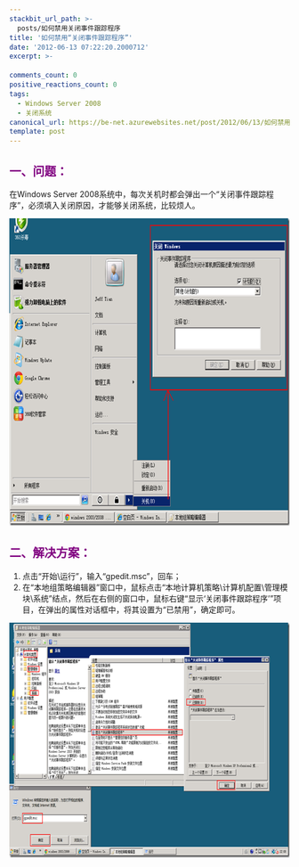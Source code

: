 ```yaml
---
stackbit_url_path: >-
  posts/如何禁用关闭事件跟踪程序
title: '如何禁用“关闭事件跟踪程序”'
date: '2012-06-13 07:22:20.2000712'
excerpt: >-
  
comments_count: 0
positive_reactions_count: 0
tags: 
  - Windows Server 2008
  - 关闭系统
canonical_url: https://be-net.azurewebsites.net/post/2012/06/13/如何禁用关闭事件跟踪程序
template: post
---
```

<h2><font color="#800080">一、问题：</font></h2>  <p>在Windows Server 2008系统中，每次关机时都会弹出一个“关闭事件跟踪程序”，必须填入关闭原因，才能够关闭系统，比较烦人。</p>  <p><a href="https://raw.githubusercontent.com/Jeff-Tian/blogengine.net/master/Source/BlogEngine/BlogEngine.NET/App_Data/files/image_583.png"><img style="border-bottom: 0px; border-left: 0px; display: inline; border-top: 0px; border-right: 0px" title="关闭事件跟踪程序" border="0" alt="关闭事件跟踪程序" src="https://raw.githubusercontent.com/Jeff-Tian/blogengine.net/master/Source/BlogEngine/BlogEngine.NET/App_Data/files/image_thumb_282.png" width="746" height="552" /></a> </p>  <h2><font color="#800080">二、解决方案：</font></h2>  <ol>   <li>点击“开始\运行”，输入“gpedit.msc”，回车；</li>    <li>在“本地组策略编辑器”窗口中，鼠标点击“本地计算机策略\计算机配置\管理模块\系统”结点，然后在右侧的窗口中，鼠标右键“显示‘关闭事件跟踪程序’”项目，在弹出的属性对话框中，将其设置为“已禁用”，确定即可。</li> </ol>  <p><a href="https://raw.githubusercontent.com/Jeff-Tian/blogengine.net/master/Source/BlogEngine/BlogEngine.NET/App_Data/files/image_584.png"><img style="border-bottom: 0px; border-left: 0px; display: inline; border-top: 0px; border-right: 0px" title="禁用“关闭事件跟踪程序”" border="0" alt="禁用“关闭事件跟踪程序”" src="https://raw.githubusercontent.com/Jeff-Tian/blogengine.net/master/Source/BlogEngine/BlogEngine.NET/App_Data/files/image_thumb_283.png" width="748" height="422" /></a></p>